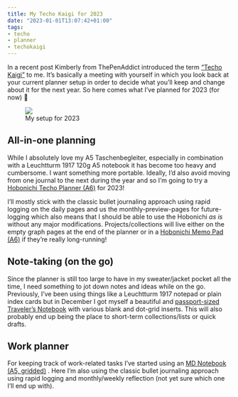 ```yaml
---
title: My Techo Kaigi for 2023
date: "2023-01-01T13:07:42+01:00"
tags:
- techo
- planner
- techokaigi
---
```


In a recent post Kimberly from ThePenAddict introduced the term [“Techo Kaigi”](https://www.penaddict.com/blog/2022/12/16/my-techo-kaigi-for-2023) to me. It’s basically a meeting with yourself in which you look back at your current planner setup in order to decide what you’ll keep and change about it for the next year. So here comes what I’ve planned for 2023 (for now) 🙂

<figure><img src="https://zerokspot.com/api/photos/2023/01/01/IMG_7697.jpeg?profile=800"><figcaption>My setup for 2023</figcaption></figure>

## All-in-one planning

While I absolutely love my A5 Taschenbegleiter, especially in combination with a Leuchtturm 1917 120g A5 notebook it has become too heavy and cumbersome. I want something more portable. Ideally, I’d also avoid moving from one journal to the next during the year and so I’m going to try a [Hobonichi Techo Planner (A6)](https://www.1101.com/store/techo/en/2023/all_about/planner/) for 2023!

I’ll mostly stick with the classic bullet journaling approach using rapid logging on the daily pages and us the monthly-preview-pages for future-logging which also means that I should be able to use the Hobonichi *as is* without any major modifications. Projects/collections will live either on the empty graph pages at the end of the planner or in a [Hobonichi Memo Pad (A6)](https://www.1101.com/store/techo/en/2023/pc/detail_toolstoys/tt_memo_o/) if they’re really long-running!

## Note-taking (on the go)

Since the planner is still too large to have in my sweater/jacket pocket all the time, I need something to jot down notes and ideas while on the go. Previously, I’ve been using things like a Leuchtturm 1917 notepad or plain index cards but in December I got myself a beautiful and [passport-sized Traveler’s Notebook](https://www.travelers-company.com/products/trnote/starter-kit-passport) with various blank and dot-grid inserts. This will also probably end up being the place to short-term collections/lists or quick drafts.

## Work planner

For keeping track of work-related tasks I’ve started using an [MD Notebook (A5, gridded)](https://md.midori-japan.co.jp/en/products/mdnote/) . Here I’m also using the classic bullet journaling approach using rapid logging and monthly/weekly reflection (not yet sure which one I’ll end up with).
